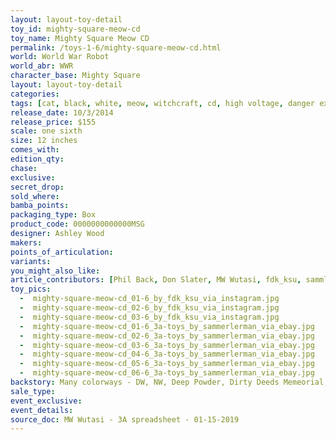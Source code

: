 ```yaml
---
layout: layout-toy-detail 
toy_id: mighty-square-meow-cd
toy_name: Mighty Square Meow CD
permalink: /toys-1-6/mighty-square-meow-cd.html
world: World War Robot
world_abr: WWR
character_base: Mighty Square
layout: layout-toy-detail
categories: 
tags: [cat, black, white, meow, witchcraft, cd, high voltage, danger exhaust]
release_date: 10/3/2014
release_price: $155 
scale: one sixth
size: 12 inches
comes_with: 
edition_qty: 
chase: 
exclusive: 
secret_drop: 
sold_where: 
bamba_points: 
packaging_type: Box
product_code: 0000000000000MSG
designer: Ashley Wood
makers: 
points_of_articulation: 
variants: 
you_might_also_like: 
article_contributors: [Phil Back, Don Slater, MW Wutasi, fdk_ksu, sammlerman]
toy_pics: 
  -  mighty-square-meow-cd_01-6_by_fdk_ksu_via_instagram.jpg
  -  mighty-square-meow-cd_02-6_by_fdk_ksu_via_instagram.jpg
  -  mighty-square-meow-cd_03-6_by_fdk_ksu_via_instagram.jpg
  -  mighty-square-meow-cd_01-6_3a-toys_by_sammerlerman_via_ebay.jpg
  -  mighty-square-meow-cd_02-6_3a-toys_by_sammerlerman_via_ebay.jpg
  -  mighty-square-meow-cd_03-6_3a-toys_by_sammerlerman_via_ebay.jpg
  -  mighty-square-meow-cd_04-6_3a-toys_by_sammerlerman_via_ebay.jpg
  -  mighty-square-meow-cd_05-6_3a-toys_by_sammerlerman_via_ebay.jpg
  -  mighty-square-meow-cd_06-6_3a-toys_by_sammerlerman_via_ebay.jpg
backstory: Many colorways - DW, NW, Deep Powder, Dirty Deeds Memeorial, DIY, Dutch Merc, F-Album, Fat Cloud, Fong John, Fremantle, Grave Digger, Hard Thirty, ISO, Jea Ricky, Legion, Lunar Defence, Medic, Meow CD, MOD Polymorphic, P18 Maid, PRU ZW, CCCP, ThreeA, Wanpi, WF DBG Jungler, Sand Devil 666th
sale_type: 
event_exclusive: 
event_details: 
source_doc: MW Wutasi - 3A spreadsheet - 01-15-2019
---
```

